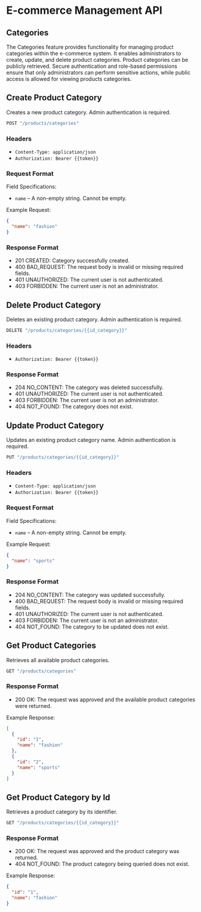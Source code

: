 # E-commerce Management API

## Categories

The Categories feature provides functionality for managing product categories within the e-commerce system. It enables administrators to create, update, and delete product categories. Product categories can be publicly retrieved. Secure authentication and role-based permissions ensure that only administrators can perform sensitive actions, while public access is allowed for viewing products categories.

## Create Product Category

Creates a new product category. Admin authentication is required.

```js
POST "/products/categories"
```

### Headers

- `Content-Type: application/json`
- `Authorization: Bearer {{token}}`

### Request Format

Field Specifications:

- `name` – A non-empty string. Cannot be empty.

Example Request:

```json
{
  "name": "fashion"
}
```

### Response Format

- 201 CREATED: Category successfully created.
- 400 BAD_REQUEST: The request body is invalid or missing required fields.
- 401 UNAUTHORIZED: The current user is not authenticated.
- 403 FORBIDDEN: The current user is not an administrator.

## Delete Product Category

Deletes an existing product category. Admin authentication is required.

```js
DELETE "/products/categories/{{id_category}}"
```

### Headers

- `Authorization: Bearer {{token}}`

### Response Format

- 204 NO_CONTENT: The category was deleted successfully.
- 401 UNAUTHORIZED: The current user is not authenticated.
- 403 FORBIDDEN: The current user is not an administrator.
- 404 NOT_FOUND: The category does not exist.

## Update Product Category

Updates an existing product category name. Admin authentication is required.

```js
PUT "/products/categories/{{id_category}}"
```

### Headers

- `Content-Type: application/json`
- `Authorization: Bearer {{token}}`

### Request Format

Field Specifications:

- `name` – A non-empty string. Cannot be empty.

Example Request:

```json
{
  "name": "sports"
}
```

### Response Format

- 204 NO_CONTENT: The category was updated successfully.
- 400 BAD_REQUEST: The request body is invalid or missing required fields.
- 401 UNAUTHORIZED: The current user is not authenticated.
- 403 FORBIDDEN: The current user is not an administrator.
- 404 NOT_FOUND: The category to be updated does not exist.

## Get Product Categories

Retrieves all available product categories.

```js
GET "/products/categories"
```

### Response Format

- 200 OK: The request was approved and the available product categories were returned.

Example Response:

```json
[
  {
    "id": "1",
    "name": "fashion"
  },
  {
    "id": "2",
    "name": "sports"
  }
]
```

## Get Product Category by Id

Retrieves a product category by its identifier.

```js
GET "/products/categories/{{id_category}}"
```

### Response Format

- 200 OK: The request was approved and the product category was returned.
- 404 NOT_FOUND: The product category being queried does not exist.

Example Response:

```json
{
  "id": "1",
  "name": "fashion"
}
```
